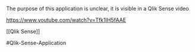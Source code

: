 The purpose of this application is unclear, it is visible in a Qlik Sense video

https://www.youtube.com/watch?v=Tfk1IH5fAAE 

[[Qlik Sense]]

#Qlik-Sense-Application